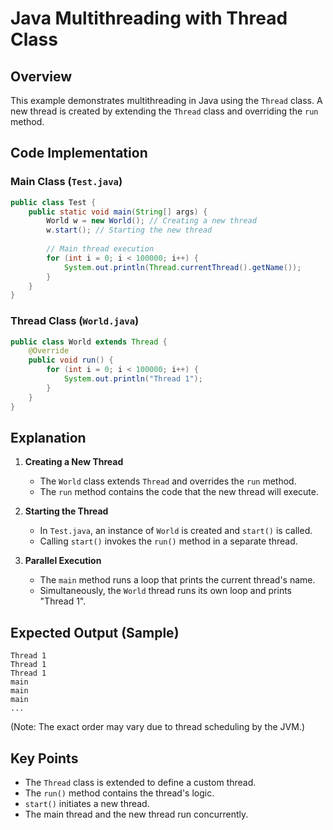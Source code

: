 # Java Multithreading with Thread Class

## Overview
This example demonstrates multithreading in Java using the `Thread` class. A new thread is created by extending the `Thread` class and overriding the `run` method.

## Code Implementation

### **Main Class (`Test.java`)**
```java
public class Test {
    public static void main(String[] args) {
        World w = new World(); // Creating a new thread
        w.start(); // Starting the new thread
        
        // Main thread execution
        for (int i = 0; i < 100000; i++) {
            System.out.println(Thread.currentThread().getName());
        }
    }
}
```

### **Thread Class (`World.java`)**
```java
public class World extends Thread {
    @Override
    public void run() {
        for (int i = 0; i < 100000; i++) {
            System.out.println("Thread 1");
        }
    }
}
```

## Explanation
1. **Creating a New Thread**
   - The `World` class extends `Thread` and overrides the `run` method.
   - The `run` method contains the code that the new thread will execute.

2. **Starting the Thread**
   - In `Test.java`, an instance of `World` is created and `start()` is called.
   - Calling `start()` invokes the `run()` method in a separate thread.

3. **Parallel Execution**
   - The `main` method runs a loop that prints the current thread's name.
   - Simultaneously, the `World` thread runs its own loop and prints "Thread 1".

## Expected Output (Sample)
```
Thread 1
Thread 1
Thread 1
main
main
main
...
```
(Note: The exact order may vary due to thread scheduling by the JVM.)

## Key Points
- The `Thread` class is extended to define a custom thread.
- The `run()` method contains the thread's logic.
- `start()` initiates a new thread.
- The main thread and the new thread run concurrently.


